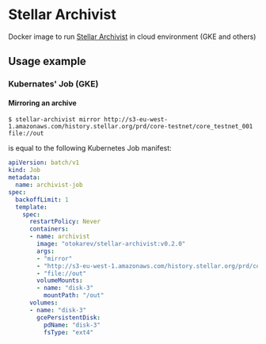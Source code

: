 # Stellar Archivist
Docker image to run [Stellar Archivist](https://github.com/stellar/go/tree/master/tools/stellar-archivist) in cloud environment (GKE and others)
## Usage example
### Kubernates' Job (GKE)
#### Mirroring an archive
```
$ stellar-archivist mirror http://s3-eu-west-1.amazonaws.com/history.stellar.org/prd/core-testnet/core_testnet_001 file://out
```
is equal to the following Kubernetes Job manifest:
```yaml
apiVersion: batch/v1
kind: Job
metadata:
  name: archivist-job
spec:
  backoffLimit: 1
  template:
    spec:
      restartPolicy: Never
      containers:
      - name: archivist
        image: "otokarev/stellar-archivist:v0.2.0"
        args:
        - "mirror"
        - "http://s3-eu-west-1.amazonaws.com/history.stellar.org/prd/core-testnet/core_testnet_001"
        - "file://out"
        volumeMounts:
        - name: "disk-3"
          mountPath: "/out"
      volumes:
      - name: "disk-3"
        gcePersistentDisk:
          pdName: "disk-3"
          fsType: "ext4"
```